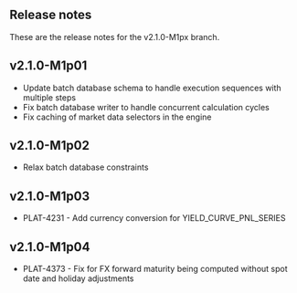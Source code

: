 Release notes
-------------
These are the release notes for the v2.1.0-M1px branch.


v2.1.0-M1p01
------------
- Update batch database schema to handle execution sequences with multiple steps
- Fix batch database writer to handle concurrent calculation cycles
- Fix caching of market data selectors in the engine


v2.1.0-M1p02
------------
- Relax batch database constraints


v2.1.0-M1p03
------------
- PLAT-4231 - Add currency conversion for YIELD_CURVE_PNL_SERIES


v2.1.0-M1p04
------------
- PLAT-4373 - Fix for FX forward maturity being computed without spot date and holiday adjustments
